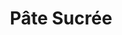 ---
layout: recette
categories: [recettes]
hidden: false
lang: fr
sitemap: true
title: Pâte Sucrée
type: boulangerie
recettes:
  À la main:
    ingredients: 
      - nom: beurre
        qte: 125
        unite: gr
      - nom: sucre glace
        qte: 100
        unite: gr
      - nom: poudre d'amandes
        qte: 30
        unite: gr
      - nom: sel
        qte: 1
        unite: gr
      - nom: oeuf
        qte: 1
      - nom: farine blanche
        qte: 250
        unite: gr
        variable: true
    preconditions:
      - Le beurre doit être pommade
    etapes:
      - label: Préparation
        details:
          - Verser le beurre dans un saladier
          - Incorporer le sucre glace au fouet
          - Incorporer la poudre d'amandes, le sel et l'oeuf au fouet
          - Déverser la farine sur le plan de travail
          - Déverser le contenu du saladier sur la farine
          - Incorporer au coupe-pâte
          - Former une boule et l'applatir un peu
          - Filmer
          - Réserver minimum 1 heure au frais
      - label: Cuisson
        emoji: 🔥
        details:
          - "À blanc : 170°C pour 15 à 20 minutes"
---